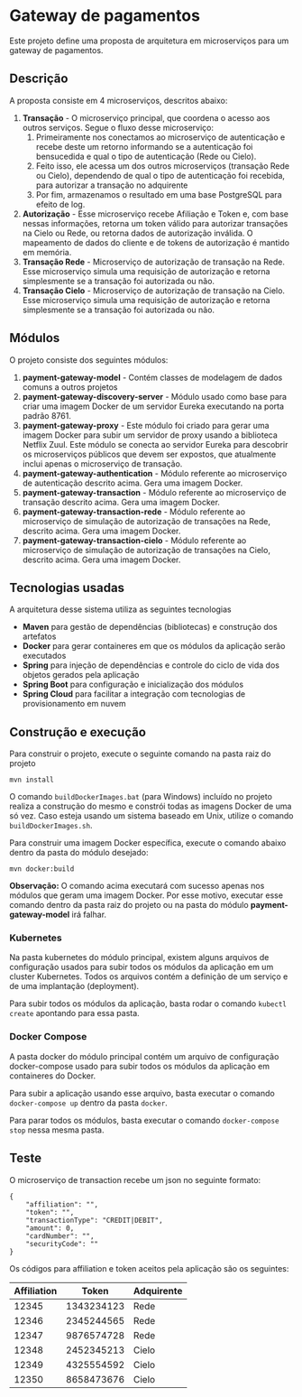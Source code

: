 # Gateway de pagamentos

Este projeto define uma proposta de arquitetura em microserviços para um gateway de pagamentos.

## Descrição

A proposta consiste em 4 microserviços, descritos abaixo:

1. **Transação** - O microserviço principal, que coordena o acesso aos outros serviços. Segue o fluxo desse microserviço:
   1. Primeiramente nos conectamos ao microserviço de autenticação e recebe deste um retorno informando se a autenticação foi bensucedida e qual o tipo de autenticação (Rede ou Cielo). 
   1. Feito isso, ele acessa um dos outros microserviços (transação Rede ou Cielo), dependendo de qual o tipo de autenticação foi recebida, para autorizar a transação no adquirente
   1. Por fim, armazenamos o resultado em uma base PostgreSQL para efeito de log.
1. **Autorização** - Esse microserviço recebe Afiliação e Token e, com base nessas informações, retorna um token válido para autorizar transações na Cielo ou Rede, ou retorna dados de autorização inválida. O mapeamento de dados do cliente e de tokens de autorização é mantido em memória.
1. **Transação Rede** - Microserviço de autorização de transação na Rede. Esse microserviço simula uma requisição de autorização e retorna simplesmente se a transação foi autorizada ou não.
1. **Transação Cielo** - Microserviço de autorização de transação na Cielo. Esse microserviço simula uma requisição de autorização e retorna simplesmente se a transação foi autorizada ou não.

## Módulos
O projeto consiste dos seguintes módulos:

1. **payment-gateway-model** - Contém classes de modelagem de dados comuns a outros projetos
1. **payment-gateway-discovery-server** - Módulo usado como base para criar uma imagem Docker de um servidor Eureka executando na porta padrão 8761.
1. **payment-gateway-proxy** - Este módulo foi criado para gerar uma imagem Docker para subir um servidor de proxy usando a biblioteca Netflix Zuul. Este módulo se conecta ao servidor Eureka para descobrir os microserviços públicos que devem ser expostos, que atualmente inclui apenas o microserviço de transação.
1. **payment-gateway-authentication** - Módulo referente ao microserviço de autenticação descrito acima. Gera uma imagem Docker.
1. **payment-gateway-transaction** - Módulo referente ao microserviço de transação descrito acima. Gera uma imagem Docker.
1. **payment-gateway-transaction-rede** - Módulo referente ao microserviço de simulação de autorização de transações na Rede, descrito acima. Gera uma imagem Docker.
1. **payment-gateway-transaction-cielo** - Módulo referente ao microserviço de simulação de autorização de transações na Cielo, descrito acima. Gera uma imagem Docker.

## Tecnologias usadas

A arquitetura desse sistema utiliza as seguintes tecnologias

* **Maven** para gestão de dependências (bibliotecas) e construção dos artefatos
* **Docker** para gerar containeres em que os módulos da aplicação serão executados
* **Spring** para injeção de dependências e controle do ciclo de vida dos objetos gerados pela aplicação
* **Spring Boot** para configuração e inicialização dos módulos
* **Spring Cloud** para facilitar a integração com tecnologias de provisionamento em nuvem

## Construção e execução

Para construir o projeto, execute o seguinte comando na pasta raiz do projeto

```
mvn install
```

O comando ```buildDockerImages.bat``` (para Windows) incluído no projeto realiza a construção do mesmo e constrói todas as imagens Docker de uma só vez. Caso esteja usando um sistema baseado em Unix, utilize o comando ```buildDockerImages.sh```.

Para construir uma imagem Docker específica, execute o comando abaixo dentro da pasta do módulo desejado:

```
mvn docker:build
```

**Observação:** O comando acima executará com sucesso apenas nos módulos que geram uma imagem Docker. Por esse motivo, executar esse comando dentro da pasta raiz do projeto ou na pasta do módulo **payment-gateway-model** irá falhar.

### Kubernetes

Na pasta kubernetes do módulo principal, existem alguns arquivos de configuração usados para subir todos os módulos da aplicação em um cluster Kubernetes. Todos os arquivos contém a definição de um serviço e de uma implantação (deployment).

Para subir todos os módulos da aplicação, basta rodar o comando ```kubectl create``` apontando para essa pasta.

### Docker Compose
A pasta docker do módulo principal contém um arquivo de configuração docker-compose usado para subir todos os módulos da aplicação em containeres do Docker.

Para subir a aplicação usando esse arquivo, basta executar o comando ```docker-compose up``` dentro da pasta ```docker```.
 
Para parar todos os módulos, basta executar o comando ```docker-compose stop``` nessa mesma pasta.

## Teste

O microserviço de transaction recebe um json no seguinte formato:

```
{
	"affiliation": "",
	"token": "",
	"transactionType": "CREDIT|DEBIT",
	"amount": 0,
	"cardNumber": "",
	"securityCode": ""
}
```

Os códigos para affiliation e token aceitos pela aplicação são os seguintes:

| Affiliation | Token | Adquirente |
|---|---|---|
| 12345 | 1343234123 | Rede |
| 12346 | 2345244565 | Rede |
| 12347 | 9876574728 | Rede |
| 12348 | 2452345213 | Cielo |
| 12349 | 4325554592 | Cielo |
| 12350 | 8658473676 | Cielo |